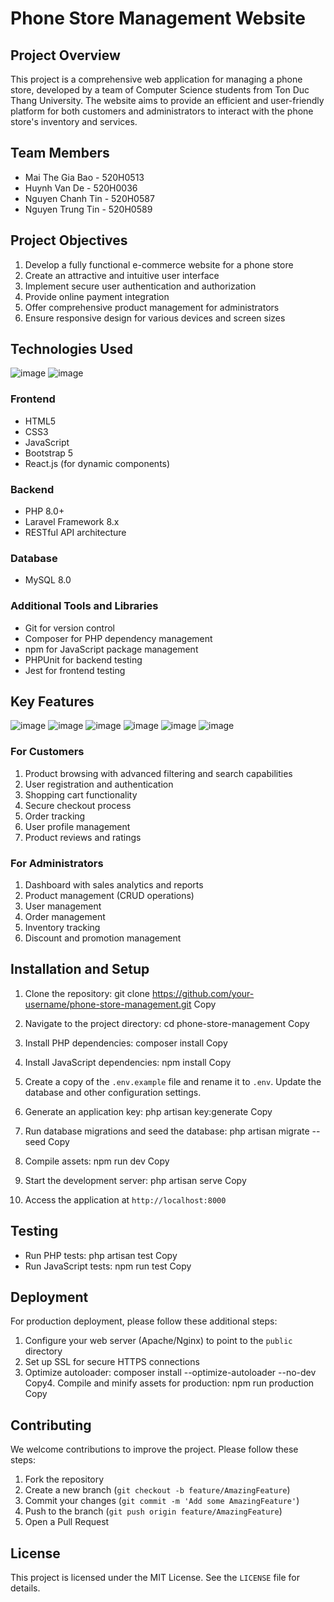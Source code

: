 # Phone Store Management Website

## Project Overview

This project is a comprehensive web application for managing a phone store, developed by a team of Computer Science students from Ton Duc Thang University. The website aims to provide an efficient and user-friendly platform for both customers and administrators to interact with the phone store's inventory and services.

## Team Members

- Mai The Gia Bao - 520H0513
- Huynh Van De - 520H0036  
- Nguyen Chanh Tin - 520H0587
- Nguyen Trung Tin - 520H0589

## Project Objectives

1. Develop a fully functional e-commerce website for a phone store
2. Create an attractive and intuitive user interface
3. Implement secure user authentication and authorization
4. Provide online payment integration
5. Offer comprehensive product management for administrators
6. Ensure responsive design for various devices and screen sizes

## Technologies Used
![image](https://github.com/TrungTinns/Phone-Store-Management-Website/assets/94519308/040e22b4-1e84-4f40-a1a2-32fbe5cc2189)
![image](https://github.com/TrungTinns/Phone-Store-Management-Website/assets/94519308/8e97164d-3439-495e-a7b4-39bcded5f383)

### Frontend
- HTML5
- CSS3
- JavaScript
- Bootstrap 5
- React.js (for dynamic components)

### Backend
- PHP 8.0+
- Laravel Framework 8.x
- RESTful API architecture

### Database
- MySQL 8.0

### Additional Tools and Libraries
- Git for version control
- Composer for PHP dependency management
- npm for JavaScript package management
- PHPUnit for backend testing
- Jest for frontend testing

## Key Features
![image](https://github.com/TrungTinns/Phone-Store-Management-Website/assets/94519308/3dc7e14c-5e64-44d5-ab72-207b9ce81de3)
![image](https://github.com/TrungTinns/Phone-Store-Management-Website/assets/94519308/5235b5a8-5015-4bf9-9186-c0e1dd07dc3d)
![image](https://github.com/TrungTinns/Phone-Store-Management-Website/assets/94519308/017465f0-c943-4453-b29e-ea43f970b0bf)
![image](https://github.com/TrungTinns/Phone-Store-Management-Website/assets/94519308/eaff2e2c-8384-4d5a-aefc-85d39e1b7599)
![image](https://github.com/TrungTinns/Phone-Store-Management-Website/assets/94519308/08a12d9d-dfd1-40e9-a9c9-a4b7d59b5507)
![image](https://github.com/TrungTinns/Phone-Store-Management-Website/assets/94519308/b7eda4ee-e88e-4ed1-b630-d76b75e1d6d5)

### For Customers
1. Product browsing with advanced filtering and search capabilities
2. User registration and authentication
3. Shopping cart functionality
4. Secure checkout process
5. Order tracking
6. User profile management
7. Product reviews and ratings

### For Administrators
1. Dashboard with sales analytics and reports
2. Product management (CRUD operations)
3. User management
4. Order management
5. Inventory tracking
6. Discount and promotion management

## Installation and Setup

1. Clone the repository:
git clone https://github.com/your-username/phone-store-management.git
Copy
2. Navigate to the project directory:
cd phone-store-management
Copy
3. Install PHP dependencies:
composer install
Copy
4. Install JavaScript dependencies:
npm install
Copy
5. Create a copy of the `.env.example` file and rename it to `.env`. Update the database and other configuration settings.

6. Generate an application key:
php artisan key:generate
Copy
7. Run database migrations and seed the database:
php artisan migrate --seed
Copy
8. Compile assets:
npm run dev
Copy
9. Start the development server:
php artisan serve
Copy
10. Access the application at `http://localhost:8000`

## Testing

- Run PHP tests:
php artisan test
Copy
- Run JavaScript tests:
npm run test
Copy
## Deployment

For production deployment, please follow these additional steps:

1. Configure your web server (Apache/Nginx) to point to the `public` directory
2. Set up SSL for secure HTTPS connections
3. Optimize autoloader:
composer install --optimize-autoloader --no-dev
Copy4. Compile and minify assets for production:
npm run production
Copy
## Contributing

We welcome contributions to improve the project. Please follow these steps:

1. Fork the repository
2. Create a new branch (`git checkout -b feature/AmazingFeature`)
3. Commit your changes (`git commit -m 'Add some AmazingFeature'`)
4. Push to the branch (`git push origin feature/AmazingFeature`)
5. Open a Pull Request

## License

This project is licensed under the MIT License. See the `LICENSE` file for details.


